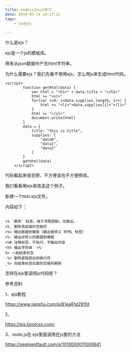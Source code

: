 ```yaml
---
title: nodejs之ejs学习
date: 2019-03-14 14:17:11
tags:
	- nodejs

---
```




什么是ejs？

ejs是一个js的模板库。

用来从json数据中产生html字符串。

为什么需要ejs？我们先看不使用ejs，怎么用js来生成html代码。

```
<script>
        function getHtml(data) {
            var html = "<h1>" + data.title + "</h1>"
            html += "<ul>"
            for(var i=0; i<data.supplies.length; i++) {
                html += "<li>"+data.supplies[i]+"</li>"
            }
            html += "</ul>"
            document.write(html)
        }
        data = {
            title: "this is title",
            supplies: [
                "data0",
                "data1",
                "data2"
            ]
        }
        getHtml(data)
    </script>
```

代码看起来很丑陋，不方便读也不方便修改。

我们看看用ejs来改造这个例子。

新建一个test.ejs文件。

内容如下：

```

```



```
<% '脚本' 标签，用于流程控制，无输出。
<%_ 删除其前面的空格符
<%= 输出数据到模板（输出是转义 HTML 标签）
<%- 输出非转义的数据到模板
<%# 注释标签，不执行、不输出内容
<%% 输出字符串 '<%'
%> 一般结束标签
-%> 删除紧随其后的换行符
_%> 将结束标签后面的空格符删除
```



怎样在ejs里调用js代码呢？



参考资料

1、ejs教程

https://www.jianshu.com/p/81ea81d291fd

2、

https://ejs.bootcss.com/

3、node.js在.ejs里面调用在js里的方法

https://segmentfault.com/q/1010000011000641